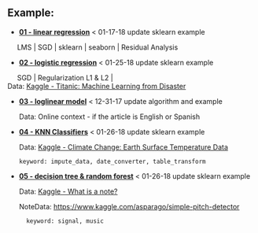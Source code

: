 

## Example: 

- **[01 - linear regression](http://nbviewer.jupyter.org/github/LennyFan/MachineLearningNoteBook/blob/master/examples/01-LinearRegression-Example.ipynb)** < 01-17-18 update sklearn example
          
       
      LMS | SGD | sklearn | seaborn | Residual Analysis

- **[02 - logistic regression](https://nbviewer.jupyter.org/github/LennyFan/MachineLearningNoteBook/blob/master/examples/02-logistic-regression.ipynb)** < 01-25-18 update sklearn example

      SGD | Regularization L1 & L2 | 
      
     Data: [Kaggle - Titanic: Machine Learning from Disaster](https://www.kaggle.com/c/titanic)

- **[03 - loglinear model](https://nbviewer.jupyter.org/github/LennyFan/MachineLearningNoteBook/blob/master/examples/03-loglinear.ipynb)** < 12-31-17 update algorithm and example

     Data: Online context - if the article is English or Spanish

- **[04 - KNN Classifiers](https://nbviewer.jupyter.org/github/LennyFan/MachineLearningNoteBook/blob/master/examples/04-K-Nearest-Neighbors.ipynb)** < 01-26-18 update sklearn example

    Data: [Kaggle - Climate Change: Earth Surface Temperature Data](https://www.kaggle.com/berkeleyearth/climate-change-earth-surface-temperature-data)
           
      keyword: impute_data, date_converter, table_transform

- **[05 - decision tree & random forest](https://nbviewer.jupyter.org/github/LennyFan/MachineLearningNoteBook/blob/master/examples/05-Decision-Tree-and-Random-Forest.ipynb)** < 01-26-18 update sklearn example

   Data: [Kaggle - What is a note?](https://www.kaggle.com/juliancienfuegos/what-is-a-note)
   
   NoteData: https://www.kaggle.com/asparago/simple-pitch-detector
               
        keyword: signal, music





